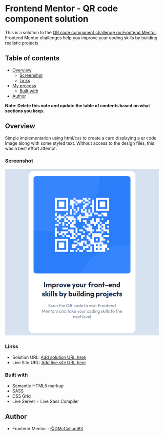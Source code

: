 # Frontend Mentor - QR code component solution

This is a solution to the [QR code component challenge on Frontend Mentor](https://www.frontendmentor.io/challenges/qr-code-component-iux_sIO_H). Frontend Mentor challenges help you improve your coding skills by building realistic projects.

## Table of contents

- [Overview](#overview)
  - [Screenshot](#screenshot)
  - [Links](#links)
- [My process](#my-process)
  - [Built with](#built-with)
- [Author](#author)

**Note: Delete this note and update the table of contents based on what sections you keep.**

## Overview

Simple implementation using html/css to create a card displaying a qr code image along with some styled text. Without access to the design files, this was a best effort attempt.

### Screenshot

![](./images/screenshot.jpg)

### Links

- Solution URL: [Add solution URL here](https://github.com/DMcCallum83/DMcCallum83.github.io)
- Live Site URL: [Add live site URL here](https://dmccallum83.github.io/)

### Built with

- Semantic HTML5 markup
- SASS
- CSS Grid
- Live Server + Live Sass Compiler

## Author

- Frontend Mentor - [@DMcCallum83](https://www.frontendmentor.io/profile/DMcCallum83)
